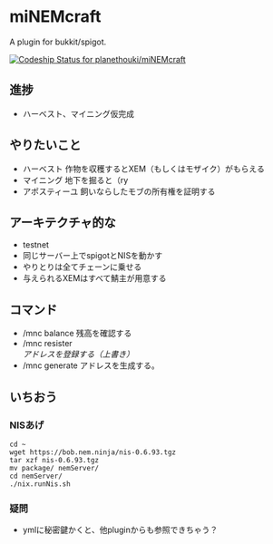 # miNEMcraft
A plugin for bukkit/spigot.

[ ![Codeship Status for planethouki/miNEMcraft](https://app.codeship.com/projects/1f434340-b5e4-0135-02bd-0abdbc6c21b9/status?branch=master)](https://app.codeship.com/projects/258518)

## 進捗
* ハーベスト、マイニング仮完成

## やりたいこと
* ハーベスト 作物を収穫するとXEM（もしくはモザイク）がもらえる
* マイニング 地下を掘ると（ry
* アポスティーユ 飼いならしたモブの所有権を証明する

## アーキテクチャ的な
* testnet
* 同じサーバー上でspigotとNISを動かす
* やりとりは全てチェーンに乗せる
* 与えられるXEMはすべて鯖主が用意する

## コマンド
* /mnc balance 残高を確認する
* /mnc resister <Address> アドレスを登録する（上書き）
* /mnc generate アドレスを生成する。

## いちおう
### NISあげ
```
cd ~
wget https://bob.nem.ninja/nis-0.6.93.tgz
tar xzf nis-0.6.93.tgz
mv package/ nemServer/
cd nemServer/
./nix.runNis.sh
```
### 疑問
* ymlに秘密鍵かくと、他pluginからも参照できちゃう？